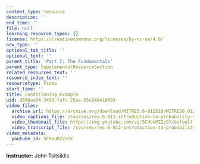 ```yaml
---
content_type: resource
description: ''
end_time: ''
file: null
learning_resource_types: []
license: https://creativecommons.org/licenses/by-nc-sa/4.0/
ocw_type: ''
optional_tab_title: ''
optional_text: ''
parent_title: 'Part I: The Fundamentals'
parent_type: SupplementalResourceSection
related_resources_text: ''
resource_index_text: ''
resourcetype: Video
start_time: ''
title: Conditioning Example
uid: d650aa64-3493-fafc-25aa-b5e948418693
video_files:
  archive_url: https://archive.org/download/MITRES.6-012S18/MITRES6_012S18_L09-03_300k.mp4
  video_captions_file: /courses/res-6-012-introduction-to-probability-spring-2018/b034712e516453d9ad76c9ef9f83961c_5CHUuMZZzSY.vtt
  video_thumbnail_file: https://img.youtube.com/vi/5CHUuMZZzSY/default.jpg
  video_transcript_file: /courses/res-6-012-introduction-to-probability-spring-2018/cdc90d3893e8fc7716e04fb2a01332c1_5CHUuMZZzSY.pdf
video_metadata:
  youtube_id: 5CHUuMZZzSY
---
```


**Instructor:** John Tsitsiklis

